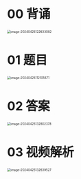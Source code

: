 # 00 背诵

<img src="https://cvp.oss-cn-shanghai.aliyuncs.com/picgo/202404251226188.png" alt="image-20240425122633082" style="zoom:50%;" />



# 01 题目

<img src="https://cvp.oss-cn-shanghai.aliyuncs.com/picgo/202404251121645.png" alt="image-20240425112105571" style="zoom:50%;" />



# 02 答案

<img src="https://cvp.oss-cn-shanghai.aliyuncs.com/picgo/202404251328461.png" alt="image-20240425132802378" style="zoom:50%;" />



# 03 视频解析

<img src="https://cvp.oss-cn-shanghai.aliyuncs.com/picgo/202404251326624.png" alt="image-20240425132639527" style="zoom:50%;" />

